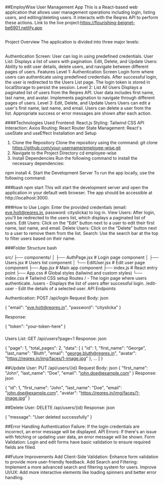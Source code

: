 ##EmployWise User Management App
This is a React-based web application that allows user management operations including login, listing users, and editing/deleting users. It interacts with the Reqres API to perform these actions.
Link to the live project:https://flourishing-beignet-be6901.netlify.app
##
Project Overview
The application is divided into three major levels:
##

Authentication Screen: User can log in using predefined credentials.
User List: Displays a list of users with pagination.
Edit, Delete, and Update Users: Ability to edit user details, delete users, and navigate between different pages of users.
Features
Level 1: Authentication Screen
Login form where users can authenticate using predefined credentials.
After successful login, the user is redirected to the Users List page.
The login token is stored in localStorage to persist the session.
Level 2: List All Users
Displays a paginated list of users from the Reqres API.
User data includes first name, last name, and avatar.
Implements pagination to navigate through different pages of users.
Level 3: Edit, Delete, and Update Users
Users can edit a user's first name, last name, and email.
Users can delete a user from the list.
Appropriate success or error messages are shown after each action.

####Technologies Used
Frontend: React.js
Styling: Tailwind CSS
API Interaction: Axios
Routing: React Router
State Management: React's useState and useEffect
Installation and Setup
1. Clone the Repository
Clone the repository using the command:
git clone https://github.com/your-username/employee-wise.git
2. Navigate to the Project Directory
cd employee-wise
3. Install Dependencies
Run the following command to install the necessary dependencies:

npm install
4. Start the Development Server
To run the app locally, use the following command:

###bash
npm start
This will start the development server and open the application in your default web browser. The app should be accessible at http://localhost:3000.

###How to Use
Login: Enter the provided credentials (email: eve.holt@reqres.in, password: cityslicka) to log in.
View Users: After login, you'll be redirected to the users list, which displays a paginated list of users.
Edit Users: Click on the "Edit" button next to a user to edit their first name, last name, and email.
Delete Users: Click on the "Delete" button next to a user to remove them from the list.
Search: Use the search bar at the top to filter users based on their name.

###Folder Structure
bash

src/
├── components/
│   ├── AuthPage.jsx            # Login page component
│   ├── Users.jsx               # Users list component
│   └── EditUser.jsx            # Edit user page component
├── App.jsx                     # Main app component
├── index.js                    # React entry point
├── App.css                     # Global styles (tailwind and custom styles)
└── index.css                   # Tailwind CSS setup
Routes
/ - The login page where users authenticate.
/users - Displays the list of users after successful login.
/edit-user - Edit the details of a selected user.
API Endpoints


Authentication:
POST /api/login
Request Body:
json

{
  "email": "eve.holt@reqres.in",
  "password": "cityslicka"
}

Response:

{
  "token": "your-token-here"
}

###
Users List:
GET /api/users?page=1
Response:
json

{
  "page": 1,
  "total_pages": 2,
  "data": [
    {
      "id": 1,
      "first_name": "George",
      "last_name": "Bluth",
      "email": "george.bluth@reqres.in",
      "avatar": "https://reqres.in/img/faces/1-image.jpg"
    },
    ...
  ]
}

##Update User:
PUT /api/users/{id}
Request Body:
json
{
  "first_name": "John",
  "last_name": "Doe",
  "email": "john.doe@example.com"
}
Response:
json

{
  "id": 1,
  "first_name": "John",
  "last_name": "Doe",
  "email": "john.doe@example.com",
  "avatar": "https://reqres.in/img/faces/1-image.jpg"
}

##Delete User:
DELETE /api/users/{id}
Response:
json

{
  "message": "User deleted successfully"
}

##Error Handling
Authentication Failure: If the login credentials are incorrect, an error message will be displayed.
API Errors: If there's an issue with fetching or updating user data, an error message will be shown.
Form Validation: Login and edit forms have basic validation to ensure required fields are filled.

##Future Improvements
Add Client-Side Validation: Enhance form validation to provide more user-friendly feedback.
Add Search and Filtering: Implement a more advanced search and filtering system for users.
Improve UI/UX: Add more interactive elements like loading spinners and better error handling.
